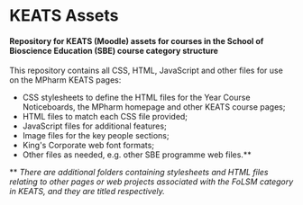 # KEATS Assets
<h4>Repository for KEATS (Moodle) assets for courses in the School of Bioscience Education (SBE) course category structure</h4>
<p>This repository contains all CSS, HTML, JavaScript and other files for use on the MPharm KEATS pages:</p>
<ul>
  <li>CSS stylesheets to define the HTML files for the Year Course Noticeboards, the MPharm homepage and other KEATS course pages;</li>
  <li>HTML files to match each CSS file provided;</li>
  <li>JavaScript files for additional features;</li>
  <li>Image files for the key people sections;</li>
  <li>King's Corporate web font formats;</li>
  <li>Other files as needed, e.g. other SBE programme web files.**</li>
</ul>
<p>** <i>There are additional folders containing stylesheets and HTML files relating to other pages or web projects associated with the FoLSM category in KEATS, and they are titled respectively.</i></p>
